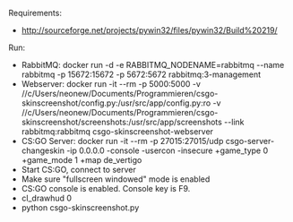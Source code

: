 Requirements:
- http://sourceforge.net/projects/pywin32/files/pywin32/Build%20219/

Run:
- RabbitMQ: docker run -d -e RABBITMQ_NODENAME=rabbitmq --name rabbitmq -p 15672:15672 -p 5672:5672 rabbitmq:3-management
- Webserver: docker run -it --rm -p 5000:5000 -v //c/Users/neonew/Documents/Programmieren/csgo-skinscreenshot/config.py:/usr/src/app/config.py:ro -v //c/Users/neonew/Documents/Programmieren/csgo-skinscreenshot/screenshots:/usr/src/app/screenshots --link rabbitmq:rabbitmq csgo-skinscreenshot-webserver
- CS:GO Server: docker run -it --rm -p 27015:27015/udp csgo-server-changeskin -ip 0.0.0.0 -console -usercon -insecure +game_type 0 +game_mode 1 +map de_vertigo
- Start CS:GO, connect to server
- Make sure "fullscreen windowed" mode is enabled
- CS:GO console is enabled. Console key is F9.
- cl_drawhud 0
- python csgo-skinscreenshot.py
